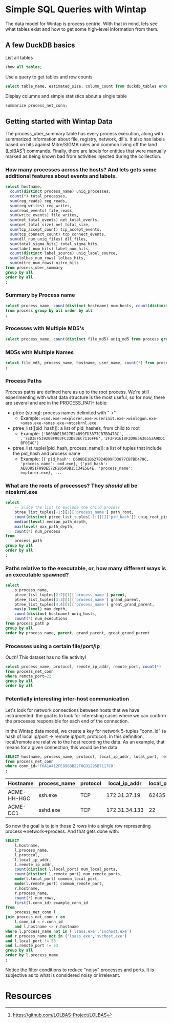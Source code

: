 # Simple SQL Queries with Wintap

The data model for Wintap is process centric. With that in mind, lets see what tables exist and how to get some high-level information from them.

## A few DuckDB basics
List all tables
```sql
show all tables;
```

Use a query to get tables and row counts
```sql
select table_name, estimated_size, column_count from duckdb_tables order by all;
```

Display columns and simple statistics about a single table
```sql
summarize process_net_conn;
```

## Getting started with Wintap Data
The process_uber_summary table has every process execution, along with summarized information about file, registry, network, dll's. It also has labels based on hits against Mitre/SIGMA rules and common living off the land (LolBAS[^1]) commands. Finally, there are labels for entities that were manually marked as being known bad from activities injected during the colllection.


### How many processes across the hosts? And lets gets some additional features about events and labels.
```sql
select hostname, 
  count(distinct process_name) uniq_processes,
  count(*) total_processes,
  sum(reg_reads) reg_reads,
  sum(reg_writes) reg_writes,
  sum(read_events) file_reads,
  sum(write_events) file_writes,
  sum(net_total_events) net_total_events,
  sum(net_total_size) net_total_size,
  sum(tcp_accept_count) tcp_accept_events,
  sum(tcp_connect_count) tcp_connect_events,
  sum(dll_num_uniq_files) dll_files,
  sum(total_sigma_hits) total_sigma_hits,
  sum(label_num_hits) label_num_hits,
  count(distinct label_source) uniq_label_source,
  sum(lolbas_num_rows) lolbas_hits,
  sum(mitre_num_rows) mitre_hits
from process_uber_summary
group by all 
order by all
;
```

### Summary by Process name
```sql
select process_name, count(distinct hostname) num_hosts, count(distinct user_name) num_users, count(*) num_executions
from process group by all order by all
;
```

### Processes with Multiple MD5's
```sql
select process_name, count(distinct file_md5) uniq_md5 from process group by all having uniq_md5>1;
```

### MD5s with Multiple Names
```sql
select file_md5, process_name, hostname, user_name, count(*) from process where file_md5='E7A6B1F51EFB405287A8048CFA4690F4' group by all order by all
;
```


### Process Paths
Process paths are defined here as up to the root process. We're still experimenting with what data structure is the most useful, so for now, there are several and are in the PROCESS_PATH table:

* ptree (string): process names delimited with "->"
    * Example: ```=cmd.exe->explorer.exe->userinit.exe->winlogon.exe->smss.exe->smss.exe->ntoskrnl.exe```
* ptree_list([pid_hash]): a list of pid_hashes, from child to root
    * Example: ```['D608DE1B627B24B99FD3877CB7BD478C', ... ,'7ED3EF53920BF003FC33D83EC7116FFB','2F3F91E18F2D9B5A36552A9DDCBF0E4C']```
* ptree_list_tuple([pid_hash, process_name]): a list of tuples that include the pid_hash and process name
    * Example: ```[{'pid_hash': D608DE1B627B24B99FD3877CB7BD478C, 'process_name': cmd.exe}, {'pid_hash': AE8D851F89DE572F205A0B15C34E5E4E, 'process_name': explorer.exe}, ...```


### What are the roots of processes? They *should* all be ntoskrnl.exe
```sql
select
    -- Slice the list to exclude the child process
	ptree_list_tuples[-1:][1]['process_name'] path_root,
	count(distinct ptree_list_tuples[-1:][1]['pid_hash']) uniq_root_pid_hash,
	median(level) median_path_depth,
	max(level) max_path_depth,
	count(*) num_process
from
	process_path
group by all
order by all
;
```

### Paths relative to the executable, or, how many different ways is an executable spawned?
```sql
select
	p.process_name,
	ptree_list_tuples[2:2][1]['process_name'] parent,
	ptree_list_tuples[3:3][1]['process_name'] grand_parent,
	ptree_list_tuples[4:4][1]['process_name'] great_grand_parent,
    max(p.level) max_depth,
    count(distinct hostname) uniq_hosts,
	count(*) num_executions
from process_path p
group by all
order by process_name, parent, grand_parent, great_grand_parent
```

### Processes using a certain file/port/ip

_Ouch!_ This dataset has no file activity!
```sql
select process_name, protocol, remote_ip_addr, remote_port, count(*)
from process_net_conn
where remote_port=22
group by all
order by all
```

### Potentially interesting inter-host communication
Let's look for network connections between hosts that we have instrumented. the goal is to look for interesting cases where we can confirm the processes responsible for each end of the connection.

In the Wintap data model, we create a key for network 5-tuples "conn_id" (a hash of local ip/port -> remote ip/port, protocol). In this definition, local/remote are relative to the host recording the data. As an example, that means for a given connection, this would be the data:

```sql
SELECT hostname, process_name, protocol, local_ip_addr, local_port, remote_ip_addr, remote_port
from process_net_conn
where conn_id='F6A1A412FE8988B22F0CD1295B7117C0'
;
```

|Hostname|process_name|protocol|local_ip_addr|local_port|remote_ip_addr|remote_port|
|--------|------------|--------|-------------|----------|--------------|-----------|
|ACME-HH-HGC|ssh.exe|TCP|172.31.37.19|62435|172.31.34.133|22|
|ACME-DC1|sshd.exe|TCP|172.31.34.133|22|172.31.37.19|62435|

So now the goal is to join those 2 rows into a single row representing process->network->process. And that gets done with:
```sql
SELECT
	l.hostname,
	l.process_name,
	l.protocol,
	l.local_ip_addr,
	l.remote_ip_addr,
	count(distinct l.local_port) num_local_ports,
	count(distinct l.remote_port) num_remote_ports,
	mode(l.local_port) common_local_port,
	mode(l.remote_port) common_remote_port,
	r.hostname,
	r.process_name,
	count(*) num_rows,
	first(l.conn_id) example_conn_id
from
	process_net_conn l
join process_net_conn r on
	l.conn_id = r.conn_id
	and l.hostname <> r.hostname
where l.process_name not in ('lsass.exe','svchost.exe')
and r.process_name not in ('lsass.exe','svchost.exe')
and l.local_port != 53
and l.remote_port != 53
group by all
order by l.process_name
;
```

Notice the filter conditions to reduce "noisy" processes and ports. It is subjective as to what is considered noisy or irrelevant.

# Resources
[^1]: https://github.com/LOLBAS-Project/LOLBAS
